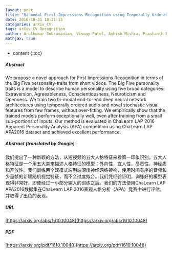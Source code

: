 ```yaml
---
layout: post
title: "Bi-modal First Impressions Recognition using Temporally Ordered Deep Audio and Stochastic Visual Features"
date: 2016-10-31 18:21:13
categories: arXiv_CV
tags: arXiv_CV Recognition
author: Arulkumar Subramaniam, Vismay Patel, Ashish Mishra, Prashanth Balasubramanian, Anurag Mittal
mathjax: true
---
```


* content
{:toc}

##### Abstract
We propose a novel approach for First Impressions Recognition in terms of the Big Five personality-traits from short videos. The Big Five personality traits is a model to describe human personality using five broad categories: Extraversion, Agreeableness, Conscientiousness, Neuroticism and Openness. We train two bi-modal end-to-end deep neural network architectures using temporally ordered audio and novel stochastic visual features from few frames, without over-fitting. We empirically show that the trained models perform exceptionally well, even after training from a small sub-portions of inputs. Our method is evaluated in ChaLearn LAP 2016 Apparent Personality Analysis (APA) competition using ChaLearn LAP APA2016 dataset and achieved excellent performance.

##### Abstract (translated by Google)
我们提出了一种新颖的方法，从短视频的五大人格特征来看第一印象识别。五大人格特征是一个用五大类来描述人格特征的模型：外向性，宜人性，尽责性，神经质和开放性。我们训练两个双模式端到端深度神经网络架构，使用时间有序的音频和少量帧的新颖随机视觉特征，而不会过度拟合。我们凭经验证明，训练好的模型表现得非常好，即使经过一小部分输入的训练之后。我们的方法使用ChaLearn LAP APA2016数据集在ChaLearn LAP 2016表观人格分析（APA）竞赛中进行评估，并取得了出色的表现。

##### URL
[https://arxiv.org/abs/1610.10048](https://arxiv.org/abs/1610.10048)

##### PDF
[https://arxiv.org/pdf/1610.10048](https://arxiv.org/pdf/1610.10048)

